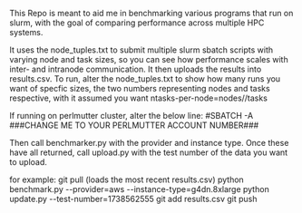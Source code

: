 This Repo is meant to aid me in benchmarking various programs that run on slurm, with the goal of comparing performance across multiple HPC systems.

It uses the node_tuples.txt to submit multiple slurm sbatch scripts with varying node and task sizes, so you can see how performance scales with inter- and intranode communication. It then uploads the results into results.csv.
To run, alter the node_tuples.txt to show how many runs you want of specfic sizes, the two numbers representing nodes and tasks respective, with it assumed you want ntasks-per-node=nodes//tasks

If running on perlmutter cluster, alter the below line:
#SBATCH -A ###CHANGE ME TO YOUR PERLMUTTER ACCOUNT NUMBER###

Then call benchmarker.py with the provider and instance type. Once these have all returned, call upload.py with the test number of the data you want to upload.

for example:
git pull (loads the most recent results.csv)
python benchmark.py  --provider=aws --instance-type=g4dn.8xlarge
python update.py  --test-number=1738562555
git add results.csv
git push
